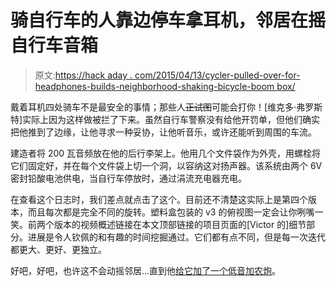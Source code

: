# 骑自行车的人靠边停车拿耳机，邻居在摇自行车音箱

> 原文:[https://hack aday . com/2015/04/13/cycler-pulled-over-for-headphones-builds-neighborhood-shaking-bicycle-boom box/](https://hackaday.com/2015/04/13/cyclist-pulled-over-for-headphones-builds-neighborhood-shaking-bicycle-boombox/)

戴着耳机四处骑车不是最安全的事情；那些人~~正试图~~可能会打你！[维克多·弗罗斯特]实际上因为这样做被拦了下来。虽然自行车警察没有给他开罚单，但他们确实把他推到了边缘，让他寻求一种妥协，让他听音乐，或许还能听到周围的车流。

建造者将 200 瓦音频放在他的后行李架上。他用几个文件袋作为外壳，用螺栓将它们固定好，并在每个文件袋上切一个洞，以容纳这对扬声器。该系统由两个 6V 密封铅酸电池供电，当自行车停放时，通过涓流充电器充电。

在查看这个日志时，我们差点就点击了这个。目前还不清楚这实际上是第四个版本，而且每次都是完全不同的旋转。塑料盒包装的 v3 的俯视图一定会让你咧嘴一笑。前两个版本的视频概述链接在本文顶部链接的项目页面的[Victor 的]细节部分。进展是令人钦佩的和有趣的时间挖掘通过。它们都有点不同，但是每一次迭代都更大、更好、更独立。

好吧，好吧，也许这不会动摇邻居…直到他[给它加了一个低音加农炮](http://hackaday.com/2014/09/07/let-the-bass-cannon-kick-it/)。